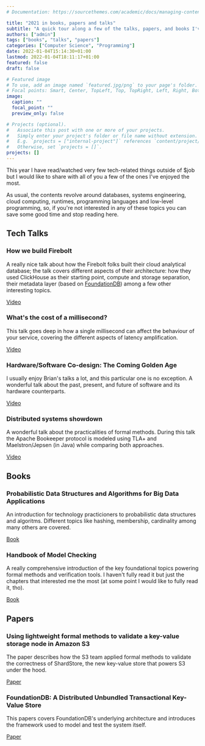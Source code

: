 ```yaml
---
# Documentation: https://sourcethemes.com/academic/docs/managing-content/

title: "2021 in books, papers and talks"
subtitle: "A quick tour along a few of the talks, papers, and books I've read during 2021"
authors: ["admin"]
tags: ["books", "talks", "papers"]
categories: ["Computer Science", "Programming"]
date: 2022-01-04T15:14:30+01:00
lastmod: 2022-01-04T18:11:17+01:00
featured: false
draft: false

# Featured image
# To use, add an image named `featured.jpg/png` to your page's folder.
# Focal points: Smart, Center, TopLeft, Top, TopRight, Left, Right, BottomLeft, Bottom, BottomRight.
image:
  caption: ""
  focal_point: ""
  preview_only: false

# Projects (optional).
#   Associate this post with one or more of your projects.
#   Simply enter your project's folder or file name without extension.
#   E.g. `projects = ["internal-project"]` references `content/project/deep-learning/index.md`.
#   Otherwise, set `projects = []`.
projects: []
---
```


This year I have read/watched very few tech-related things outside of $job but I would like to share with all of you a few of the ones I've enjoyed the most.

As usual, the contents revolve around databases, systems engineering, cloud computing, runtimes, programming languages and low-level programming, so, if you're not interested in any of these topics you can save some good time and stop reading here.

## Tech Talks

### How we build Firebolt

A really nice talk about how the Firebolt folks built their cloud analytical database; the talk covers different aspects of their architecture: how they used ClickHouse as their starting point, compute and storage separation, their metadata layer (based on [FoundationDB](https://github.com/apple/foundationdb)) among a few other interesting topics.

[Video](https://www.youtube.com/watch?v=9rW9uEJ15tU&t=1s)


### What's the cost of a millisecond?

This talk goes deep in how a single millisecond can affect the behaviour of your service, covering the different aspects of latency amplification.

[Video](https://www.youtube.com/watch?v=JgrcaK0WQCQ)


### Hardware/Software Co-design: The Coming Golden Age

I usually enjoy Brian's talks a lot, and this particular one is no exception. A wonderful talk about the past, present, and future of software and its hardware counterparts.

[Video](https://www.youtube.com/watch?v=nY07zWzhyn4)


### Distributed systems showdown

A wonderful talk about the practicalities of formal methods. During this talk the Apache Bookeeper protocol is modeled using TLA+ and Maelstron/Jepsen (in Java) while comparing both approaches.

[Video](https://www.youtube.com/watch?v=sPSPEgz3o9U)


## Books

### Probabilistic Data Structures and Algorithms for Big Data Applications

An introduction for technology practicioners to probabilistic data structures and algoritms. Different topics like hashing, membership, cardinality among many others are covered.

[Book](https://www.amazon.com/Probabilistic-Data-Structures-Algorithms-Applications-ebook-dp-B07MYKTY8W/dp/B07MYKTY8W)


### Handbook of Model Checking

A really comprehensive introduction of the key foundational topics powering formal methods and verification tools. I haven't fully read it but just the chapters that interested me the most (at some point I would like to fully read it, tho).

[Book](https://link.springer.com/book/10.1007/978-3-319-10575-8)

## Papers

### Using lightweight formal methods to validate a key-value storage node in Amazon S3

The paper describes how the S3 team applied formal methods to validate the correctness of ShardStore, the new key-value store that powers S3 under the hood.

[Paper](https://www.amazon.science/publications/using-lightweight-formal-methods-to-validate-a-key-value-storage-node-in-amazon-s3)

### FoundationDB: A Distributed Unbundled Transactional Key-Value Store

This papers covers FoundationDB's underlying architecture and introduces the framework used to model and test the system itself.

[Paper](https://dl.acm.org/doi/10.1145/3448016.3457559)
